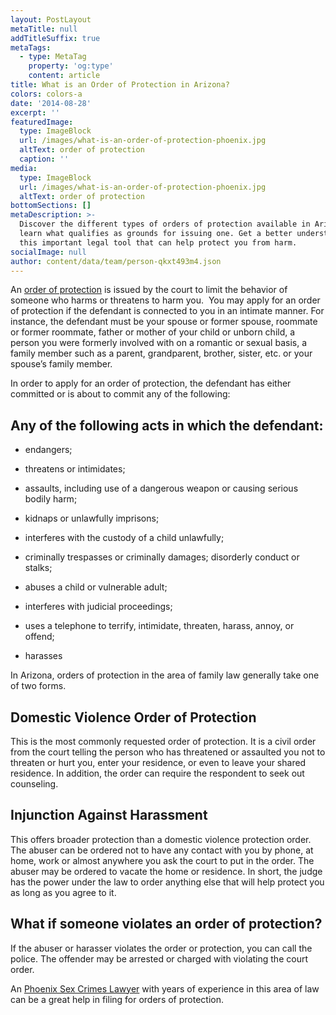 ```yaml
---
layout: PostLayout
metaTitle: null
addTitleSuffix: true
metaTags:
  - type: MetaTag
    property: 'og:type'
    content: article
title: What is an Order of Protection in Arizona?
colors: colors-a
date: '2014-08-28'
excerpt: ''
featuredImage:
  type: ImageBlock
  url: /images/what-is-an-order-of-protection-phoenix.jpg
  altText: order of protection
  caption: ''
media:
  type: ImageBlock
  url: /images/what-is-an-order-of-protection-phoenix.jpg
  altText: order of protection
bottomSections: []
metaDescription: >-
  Discover the different types of orders of protection available in Arizona and
  learn what qualifies as grounds for issuing one. Get a better understanding of
  this important legal tool that can help protect you from harm.
socialImage: null
author: content/data/team/person-qkxt493m4.json
---
```

An [order of protection](https://azblumberglaw.com/phoenix-family-attorney/orders-of-protection/) is issued by the court to limit the behavior of someone who harms or threatens to harm you.  You may apply for an order of protection if the defendant is connected to you in an intimate manner. For instance, the defendant must be your spouse or former spouse, roommate or former roommate, father or mother of your child or unborn child, a person you were formerly involved with on a romantic or sexual basis, a family member such as a parent, grandparent, brother, sister, etc. or your spouse’s family member.

In order to apply for an order of protection, the defendant has either committed or is about to commit any of the following:

## Any of the following acts in which the defendant:

*   endangers;

*   threatens or intimidates;

*   assaults, including use of a dangerous weapon or causing serious bodily harm;

*   kidnaps or unlawfully imprisons;

*   interferes with the custody of a child unlawfully;

*   criminally trespasses or criminally damages; disorderly conduct or stalks;

*   abuses a child or vulnerable adult;

*   interferes with judicial proceedings;

*   uses a telephone to terrify, intimidate, threaten, harass, annoy, or offend;

*   harasses

In Arizona, orders of protection in the area of family law generally take one of two forms.

## **Domestic Violence Order of Protection**

This is the most commonly requested order of protection. It is a civil order from the court telling the person who has threatened or assaulted you not to threaten or hurt you, enter your residence, or even to leave your shared residence. In addition, the order can require the respondent to seek out counseling.

## **Injunction Against Harassment**

This offers broader protection than a domestic violence protection order. The abuser can be ordered not to have any contact with you by phone, at home, work or almost anywhere you ask the court to put in the order. The abuser may be ordered to vacate the home or residence. In short, the judge has the power under the law to order anything else that will help protect you as long as you agree to it.

## **What if someone violates an order of protection?**

If the abuser or harasser violates the order or protection, you can call the police. The offender may be arrested or charged with violating the court order.

An [Phoenix Sex Crimes Lawyer](https://azblumberglaw.com/phoenix-criminal-attorney/sex-crimes/) with years of experience in this area of law can be a great help in filing for orders of protection.
